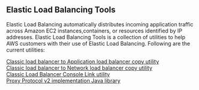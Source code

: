 ## Elastic Load Balancing Tools
 
Elastic Load Balancing automatically distributes incoming application traffic across Amazon EC2 instances,containers, or resources identified by IP addresses. Elastic Load Balancing Tools is a collection of utilities to help AWS customers with their use of Elastic Load Balancing. Following are the current utilities:

[Classic load balancer to Application load balancer copy utility](application-load-balancer-copy-utility/) <br />
[Classic load balancer to Network load balancer copy utility](network-load-balancer-copy-utility/) <br /> 
[Classic Load Balancer Console Link utility](classic-load-balancer-consolelink-utility/) <br /> 
[Proxy Protocol v2 implementation Java library](proprot/) <br /> 
